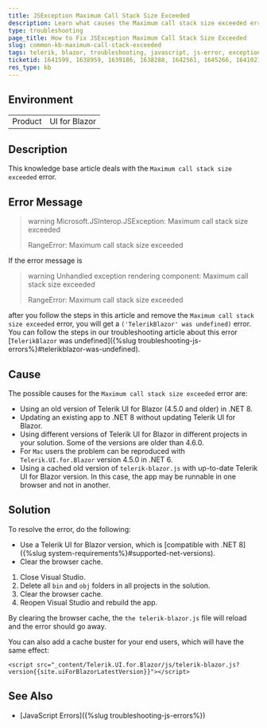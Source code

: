 ```yaml
---
title: JSException Maximum Call Stack Size Exceeded
description: Learn what causes the Maximum call stack size exceeded error and how to fix it.
type: troubleshooting
page_title: How to Fix JSException Maximum Call Stack Size Exceeded
slug: common-kb-maximum-call-stack-exceeded
tags: telerik, blazor, troubleshooting, javascript, js-error, exception
ticketid: 1641599, 1638959, 1639186, 1638288, 1642561, 1645266, 1641021
res_type: kb
---
```


## Environment

<table>
    <tbody>
        <tr>
            <td>Product</td>
            <td>UI for Blazor</td>
        </tr>
    </tbody>
</table>

## Description

This knowledge base article deals with the `Maximum call stack size exceeded` error.

## Error Message

>warning Microsoft.JSInterop.JSException: Maximum call stack size exceeded
>
> RangeError: Maximum call stack size exceeded

If the error message is

>warning Unhandled exception rendering component: Maximum call stack size exceeded
>
> RangeError: Maximum call stack size exceeded

after you follow the steps in this article and remove the `Maximum call stack size exceeded` error, you will get a `('TelerikBlazor' was undefined)` error. You can follow the steps in our troubleshooting article about this error [`TelerikBlazor` was undefined]({%slug troubleshooting-js-errors%}#telerikblazor-was-undefined).

## Cause

The possible causes for the `Maximum call stack size exceeded` error are:

* Using an old version of Telerik UI for Blazor (4.5.0 and older) in .NET 8.
* Updating an existing app to .NET 8 without updating Telerik UI for Blazor.
* Using different versions of Telerik UI for Blazor in different projects in your solution. Some of the versions are older than 4.6.0.
* For `Mac` users the problem can be reproduced with `Telerik.UI.for.Blazor` version 4.5.0 in .NET 6.
* Using a cached old version of `telerik-blazor.js` with up-to-date Telerik UI for Blazor version. In this case, the app may be runnable in one browser and not in another.

## Solution

To resolve the error, do the following:

* Use a Telerik UI for Blazor version, which is [compatible with .NET 8]({%slug system-requirements%}#supported-net-versions).
* Clear the browser cache.

1. Close Visual Studio.
1. Delete all `bin` and `obj` folders in all projects in the solution.
1. Clear the browser cache.
1. Reopen Visual Studio and rebuild the app.

By clearing the browser cache, the `the telerik-blazor.js` file will reload and the error should go away.

You can also add a cache buster for your end users, which will have the same effect:

`<script src="_content/Telerik.UI.for.Blazor/js/telerik-blazor.js?version{{site.uiForBlazorLatestVersion}}"></script>`

## See Also

* [JavaScript Errors]({%slug troubleshooting-js-errors%})
